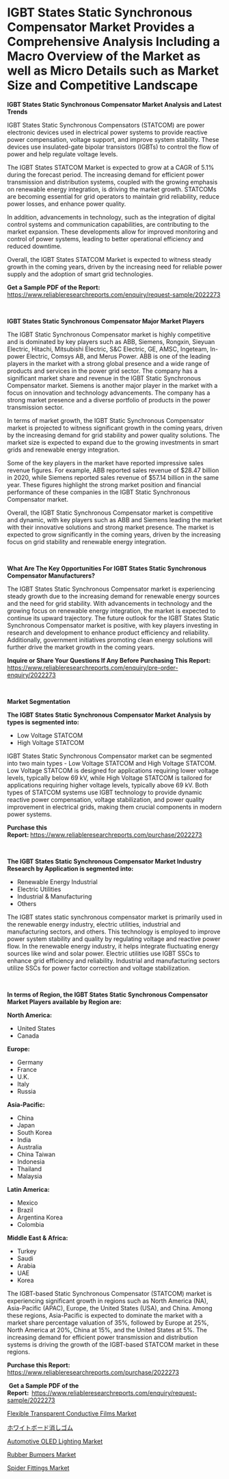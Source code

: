 <p><h1>IGBT States Static Synchronous Compensator Market Provides a Comprehensive Analysis Including a Macro Overview of the Market as well as Micro Details such as Market Size and Competitive Landscape</h1></p><p><strong>IGBT States Static Synchronous Compensator Market Analysis and Latest Trends</strong></p>
<p><p>IGBT States Static Synchronous Compensators (STATCOM) are power electronic devices used in electrical power systems to provide reactive power compensation, voltage support, and improve system stability. These devices use insulated-gate bipolar transistors (IGBTs) to control the flow of power and help regulate voltage levels.</p><p>The IGBT States STATCOM Market is expected to grow at a CAGR of 5.1% during the forecast period. The increasing demand for efficient power transmission and distribution systems, coupled with the growing emphasis on renewable energy integration, is driving the market growth. STATCOMs are becoming essential for grid operators to maintain grid reliability, reduce power losses, and enhance power quality.</p><p>In addition, advancements in technology, such as the integration of digital control systems and communication capabilities, are contributing to the market expansion. These developments allow for improved monitoring and control of power systems, leading to better operational efficiency and reduced downtime.</p><p>Overall, the IGBT States STATCOM Market is expected to witness steady growth in the coming years, driven by the increasing need for reliable power supply and the adoption of smart grid technologies.</p></p>
<p><strong>Get a Sample PDF of the Report:&nbsp;</strong> <a href="https://www.reliableresearchreports.com/enquiry/request-sample/2022273">https://www.reliableresearchreports.com/enquiry/request-sample/2022273</a></p>
<p>&nbsp;</p>
<p><strong>IGBT States Static Synchronous Compensator Major Market Players</strong></p>
<p><p>The IGBT Static Synchronous Compensator market is highly competitive and is dominated by key players such as ABB, Siemens, Rongxin, Sieyuan Electric, Hitachi, Mitsubishi Electric, S&C Electric, GE, AMSC, Ingeteam, In-power Electric, Comsys AB, and Merus Power. ABB is one of the leading players in the market with a strong global presence and a wide range of products and services in the power grid sector. The company has a significant market share and revenue in the IGBT Static Synchronous Compensator market. Siemens is another major player in the market with a focus on innovation and technology advancements. The company has a strong market presence and a diverse portfolio of products in the power transmission sector.</p><p>In terms of market growth, the IGBT Static Synchronous Compensator market is projected to witness significant growth in the coming years, driven by the increasing demand for grid stability and power quality solutions. The market size is expected to expand due to the growing investments in smart grids and renewable energy integration.</p><p>Some of the key players in the market have reported impressive sales revenue figures. For example, ABB reported sales revenue of $28.47 billion in 2020, while Siemens reported sales revenue of $57.14 billion in the same year. These figures highlight the strong market position and financial performance of these companies in the IGBT Static Synchronous Compensator market.</p><p>Overall, the IGBT Static Synchronous Compensator market is competitive and dynamic, with key players such as ABB and Siemens leading the market with their innovative solutions and strong market presence. The market is expected to grow significantly in the coming years, driven by the increasing focus on grid stability and renewable energy integration.</p></p>
<p>&nbsp;</p>
<p><strong>What Are The Key Opportunities For IGBT States Static Synchronous Compensator Manufacturers?</strong></p>
<p><p>The IGBT States Static Synchronous Compensator market is experiencing steady growth due to the increasing demand for renewable energy sources and the need for grid stability. With advancements in technology and the growing focus on renewable energy integration, the market is expected to continue its upward trajectory. The future outlook for the IGBT States Static Synchronous Compensator market is positive, with key players investing in research and development to enhance product efficiency and reliability. Additionally, government initiatives promoting clean energy solutions will further drive the market growth in the coming years.</p></p>
<p><strong>Inquire or Share Your Questions If Any Before Purchasing This Report:</strong> <a href="https://www.reliableresearchreports.com/enquiry/pre-order-enquiry/2022273">https://www.reliableresearchreports.com/enquiry/pre-order-enquiry/2022273</a></p>
<p>&nbsp;</p>
<p><strong>Market Segmentation</strong></p>
<p><strong>The IGBT States Static Synchronous Compensator Market Analysis by types is segmented into:</strong></p>
<p><ul><li>Low Voltage STATCOM</li><li>High Voltage STATCOM</li></ul></p>
<p><p>IGBT States Static Synchronous Compensator market can be segmented into two main types - Low Voltage STATCOM and High Voltage STATCOM. Low Voltage STATCOM is designed for applications requiring lower voltage levels, typically below 69 kV, while High Voltage STATCOM is tailored for applications requiring higher voltage levels, typically above 69 kV. Both types of STATCOM systems use IGBT technology to provide dynamic reactive power compensation, voltage stabilization, and power quality improvement in electrical grids, making them crucial components in modern power systems.</p></p>
<p><strong>Purchase this Report:&nbsp;</strong><a href="https://www.reliableresearchreports.com/purchase/2022273">https://www.reliableresearchreports.com/purchase/2022273</a></p>
<p>&nbsp;</p>
<p><strong>The IGBT States Static Synchronous Compensator Market Industry Research by Application is segmented into:</strong></p>
<p><ul><li>Renewable Energy Industrial</li><li>Electric Utilities</li><li>Industrial & Manufacturing</li><li>Others</li></ul></p>
<p><p>The IGBT states static synchronous compensator market is primarily used in the renewable energy industry, electric utilities, industrial and manufacturing sectors, and others. This technology is employed to improve power system stability and quality by regulating voltage and reactive power flow. In the renewable energy industry, it helps integrate fluctuating energy sources like wind and solar power. Electric utilities use IGBT SSCs to enhance grid efficiency and reliability. Industrial and manufacturing sectors utilize SSCs for power factor correction and voltage stabilization.</p></p>
<p>&nbsp;</p>
<p><strong>In terms of Region, the IGBT States Static Synchronous Compensator Market Players available by Region are:</strong></p>
<p>
    <p> <strong> North America: </strong>
        <ul>
            <li>United States</li>
            <li>Canada</li>
        </ul>
        </p> 
    <p> <strong> Europe: </strong>
        <ul>
            <li>Germany</li>
            <li>France</li>
            <li>U.K.</li>
            <li>Italy</li>
            <li>Russia</li>
        </ul>
        </p> 
    <p> <strong> Asia-Pacific: </strong>
        <ul>
            <li>China</li>
            <li>Japan</li>
            <li>South Korea</li>
            <li>India</li>
            <li>Australia</li>
            <li>China Taiwan</li>
            <li>Indonesia</li>
            <li>Thailand</li>
            <li>Malaysia</li>
        </ul>
        </p> 
    <p> <strong> Latin America: </strong>
        <ul>
            <li>Mexico</li>
            <li>Brazil</li>
            <li>Argentina Korea</li>
            <li>Colombia</li>
        </ul>
        </p> 
    <p> <strong> Middle East & Africa: </strong>
        <ul>
            <li>Turkey</li>
            <li>Saudi</li>
            <li>Arabia</li>
            <li>UAE</li>
            <li>Korea</li>
        </ul>
    </p>
    </p>
<p><p>The IGBT-based Static Synchronous Compensator (STATCOM) market is experiencing significant growth in regions such as North America (NA), Asia-Pacific (APAC), Europe, the United States (USA), and China. Among these regions, Asia-Pacific is expected to dominate the market with a market share percentage valuation of 35%, followed by Europe at 25%, North America at 20%, China at 15%, and the United States at 5%. The increasing demand for efficient power transmission and distribution systems is driving the growth of the IGBT-based STATCOM market in these regions.</p></p>
<p><strong>Purchase this Report: </strong><a href="https://www.reliableresearchreports.com/purchase/2022273">https://www.reliableresearchreports.com/purchase/2022273</a></p>
<p>&nbsp;<strong>Get a Sample PDF of the Report:&nbsp;&nbsp;</strong><a href="https://www.reliableresearchreports.com/enquiry/request-sample/2022273">https://www.reliableresearchreports.com/enquiry/request-sample/2022273</a></p>
<p><strong></strong></p>
<p><p><a href="https://view.publitas.com/reportprime-1/flexible-transparent-conductive-films-market-size-furnishes-valuable-information-encompassing-market-share-market-trends-and-projections-spanning-from-2024-to-2031/">Flexible Transparent Conductive Films Market</a></p><p><a href="https://medium.com/@cecuraprangm/%E3%83%9B%E3%83%AF%E3%82%A4%E3%83%88%E3%83%9C%E3%83%BC%E3%83%89%E3%82%A4%E3%83%AC%E3%82%A4%E3%82%B6%E3%83%BC%E5%B8%82%E5%A0%B4-2031%E5%B9%B4%E3%81%BE%E3%81%A7%E3%81%AE%E6%88%90%E5%8A%9F%E3%82%92%E5%8F%8E%E3%82%81%E3%82%8B%E3%81%9F%E3%82%81%E3%81%AE%E3%83%93%E3%82%B8%E3%83%8D%E3%82%B9%E6%88%A6%E7%95%A5%E3%81%AE%E9%8D%B5-eaf8b65cfab6">ホワイトボード消しゴム</a></p><p><a href="https://view.publitas.com/reportprime-1/automotive-oled-lighting-market-size-growth-outlook-from-2024-to-2031-projecting-at-markets-trends-analysis-by-application-regional-outlook-and-revenue/">Automotive OLED Lighting Market</a></p><p><a href="https://florentine-yuzu-f42.notion.site/Rubber-Bumpers-Market-Research-Report-Provides-thorough-Industry-Overview-which-offers-an-In-Depth--ac75ec8139de4178a5b05f7eaef18727">Rubber Bumpers Market</a></p><p><a href="https://changeable-paste-463.notion.site/Global-Spider-Fittings-Market-Size-and-Market-Trends-Insights-and-Projections-from-2024-to-2031-bd7af33b86a84b0f8a67896f228a2e41">Spider Fittings Market</a></p></p>